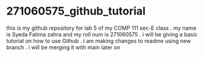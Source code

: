 # 271060575_github_tutorial
this is my github repository for lab 5 of my COMP 111 sec-E class . my name is Syeda Fatima zahra and my roll num is 271060575 . i will be giving a basic tutorial on how to use Github .
i am making changes to readme using new branch . i will be merging it with main later on